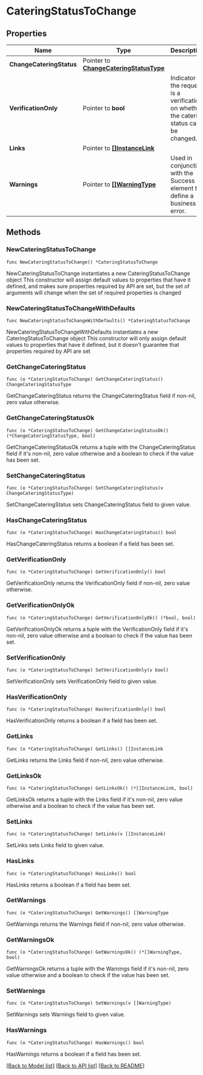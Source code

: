 # CateringStatusToChange

## Properties

Name | Type | Description | Notes
------------ | ------------- | ------------- | -------------
**ChangeCateringStatus** | Pointer to [**ChangeCateringStatusType**](ChangeCateringStatusType.md) |  | [optional] 
**VerificationOnly** | Pointer to **bool** | Indicator if the request is a verification on whether the catering status can be changed. | [optional] 
**Links** | Pointer to [**[]InstanceLink**](InstanceLink.md) |  | [optional] 
**Warnings** | Pointer to [**[]WarningType**](WarningType.md) | Used in conjunction with the Success element to define a business error. | [optional] 

## Methods

### NewCateringStatusToChange

`func NewCateringStatusToChange() *CateringStatusToChange`

NewCateringStatusToChange instantiates a new CateringStatusToChange object
This constructor will assign default values to properties that have it defined,
and makes sure properties required by API are set, but the set of arguments
will change when the set of required properties is changed

### NewCateringStatusToChangeWithDefaults

`func NewCateringStatusToChangeWithDefaults() *CateringStatusToChange`

NewCateringStatusToChangeWithDefaults instantiates a new CateringStatusToChange object
This constructor will only assign default values to properties that have it defined,
but it doesn't guarantee that properties required by API are set

### GetChangeCateringStatus

`func (o *CateringStatusToChange) GetChangeCateringStatus() ChangeCateringStatusType`

GetChangeCateringStatus returns the ChangeCateringStatus field if non-nil, zero value otherwise.

### GetChangeCateringStatusOk

`func (o *CateringStatusToChange) GetChangeCateringStatusOk() (*ChangeCateringStatusType, bool)`

GetChangeCateringStatusOk returns a tuple with the ChangeCateringStatus field if it's non-nil, zero value otherwise
and a boolean to check if the value has been set.

### SetChangeCateringStatus

`func (o *CateringStatusToChange) SetChangeCateringStatus(v ChangeCateringStatusType)`

SetChangeCateringStatus sets ChangeCateringStatus field to given value.

### HasChangeCateringStatus

`func (o *CateringStatusToChange) HasChangeCateringStatus() bool`

HasChangeCateringStatus returns a boolean if a field has been set.

### GetVerificationOnly

`func (o *CateringStatusToChange) GetVerificationOnly() bool`

GetVerificationOnly returns the VerificationOnly field if non-nil, zero value otherwise.

### GetVerificationOnlyOk

`func (o *CateringStatusToChange) GetVerificationOnlyOk() (*bool, bool)`

GetVerificationOnlyOk returns a tuple with the VerificationOnly field if it's non-nil, zero value otherwise
and a boolean to check if the value has been set.

### SetVerificationOnly

`func (o *CateringStatusToChange) SetVerificationOnly(v bool)`

SetVerificationOnly sets VerificationOnly field to given value.

### HasVerificationOnly

`func (o *CateringStatusToChange) HasVerificationOnly() bool`

HasVerificationOnly returns a boolean if a field has been set.

### GetLinks

`func (o *CateringStatusToChange) GetLinks() []InstanceLink`

GetLinks returns the Links field if non-nil, zero value otherwise.

### GetLinksOk

`func (o *CateringStatusToChange) GetLinksOk() (*[]InstanceLink, bool)`

GetLinksOk returns a tuple with the Links field if it's non-nil, zero value otherwise
and a boolean to check if the value has been set.

### SetLinks

`func (o *CateringStatusToChange) SetLinks(v []InstanceLink)`

SetLinks sets Links field to given value.

### HasLinks

`func (o *CateringStatusToChange) HasLinks() bool`

HasLinks returns a boolean if a field has been set.

### GetWarnings

`func (o *CateringStatusToChange) GetWarnings() []WarningType`

GetWarnings returns the Warnings field if non-nil, zero value otherwise.

### GetWarningsOk

`func (o *CateringStatusToChange) GetWarningsOk() (*[]WarningType, bool)`

GetWarningsOk returns a tuple with the Warnings field if it's non-nil, zero value otherwise
and a boolean to check if the value has been set.

### SetWarnings

`func (o *CateringStatusToChange) SetWarnings(v []WarningType)`

SetWarnings sets Warnings field to given value.

### HasWarnings

`func (o *CateringStatusToChange) HasWarnings() bool`

HasWarnings returns a boolean if a field has been set.


[[Back to Model list]](../README.md#documentation-for-models) [[Back to API list]](../README.md#documentation-for-api-endpoints) [[Back to README]](../README.md)


